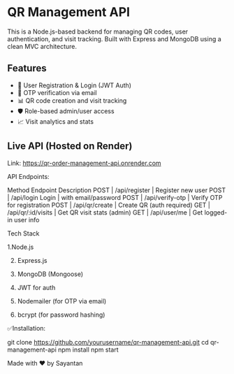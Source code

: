 # QR Management API

This is a Node.js-based backend for managing QR codes, user authentication, and visit tracking. Built with Express and MongoDB using a clean MVC architecture.

## Features

- 🔐 User Registration & Login (JWT Auth)
- 📩 OTP verification via email
- 📊 QR code creation and visit tracking
- 🛡 Role-based admin/user access
- 📈 Visit analytics and stats

## Live API (Hosted on Render)
Link: https://qr-order-management-api.onrender.com

API Endpoints:

Method  	Endpoint	           Description
POST	 | /api/register	    |  Register new user
POST	 | /api/login	Login   |  with email/password
POST	 | /api/verify-otp	  |  Verify OTP for registration
POST	 | /api/qr/create	    |  Create QR (auth required)
GET	   | /api/qr/:id/visits |  Get QR visit stats (admin)
GET	   | /api/user/me	      |  Get logged-in user info


Tech Stack

1.Node.js

2. Express.js

3. MongoDB (Mongoose)

4. JWT for auth

5. Nodemailer (for OTP via email)

6. bcrypt (for password hashing)


✅Installation:

git clone https://github.com/yourusername/qr-management-api.git
cd qr-management-api
npm install
npm start


Made with ❤️ by Sayantan
